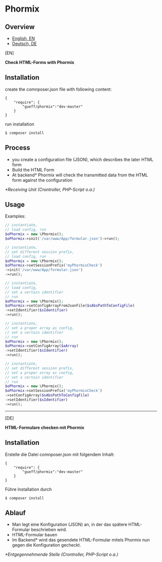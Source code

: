# Phormix

## Overview
- [English, EN](#EN)
- [Deutsch, DE](#DE)

<a id="EN"></a>[EN]

**Check HTML-Forms with Phormix**

## Installation
create the comnposer.json file with following content:
~~~
{
    "require": {
        "gueff/phormix":"dev-master"
    }
}
~~~
run installation
~~~
$ composer install
~~~

## Process
- you create a configuration file (JSON), which describes the later HTML form
- Build the HTML Form
- At backend* Phormix will check the transmitted data from the HTML form against the configuration

_\*Receiving Unit (Crontroller, PHP-Script o.a.)_


## Usage
Examples:

~~~php
// instantiate, 
// load config, run
$oPhormix = new \Phormix();
$oPhormix->init('/var/www/App/formular.json')->run();

// instantiate, 
// set different session prefix,
// load config, run
$oPhormix = new \Phormix();
$oPhormix->setSessionPrefix('myPhormixCheck')
->init('/var/www/App/formular.json')
->run();

// instantiate, 
// load config,
// set a certain identifier
// run
$oPhormix = new \Phormix();
$oPhormix->setConfigArrayFromJsonFile($sAbsPathToConfigFile)
->setIdentifier($sIdentifier)
->run();

// instantiate, 
// set a proper array as config,
// set a certain identifier
// run
$oPhormix = new \Phormix();
$oPhormix->setConfigArray($aArray)
->setIdentifier($sIdentifier)
->run();

// instantiate, 
// set different session prefix,
// set a proper array as config,
// set a certain identifier
// run
$oPhormix = new \Phormix();
$oPhormix->setSessionPrefix('myPhormixCheck')
->setConfigArray($sAbsPathToConfigFile)
->setIdentifier($sIdentifier)
->run();
~~~


___

<a id="DE"></a>[DE]

**HTML-Formulare checken mit Phormix**

## Installation

Erstelle die Datei comnposer.json mit folgendem Inhalt:
~~~
{
    "require": {
        "gueff/phormix":"dev-master"
    }
}
~~~
Führe Installation durch
~~~
$ composer install
~~~

## Ablauf

- Man legt eine Konfiguration (JSON) an, in der das spätere HTML-Formular beschrieben wird. 
- HTML-Formular bauen
- Im Backend* wird das gesendete HTML-Formular mitels Phormix nun gegen die Konfiguration gecheckt.

_\*Entgegennehmende Stelle (Crontroller, PHP-Script o.a.)_
